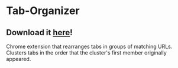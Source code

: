 # Tab-Organizer

## Download it [here](https://chrome.google.com/webstore/detail/tab-organizer/kkcbifggchajpkagcpagenpfghbplghc)!

Chrome extension that rearranges tabs in groups of matching URLs. Clusters tabs in the order that the cluster's first member originally appeared.

